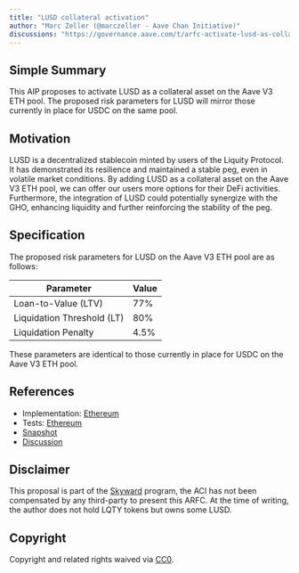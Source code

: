 ```yaml
---
title: "LUSD collateral activation"
author: "Marc Zeller (@marczeller - Aave Chan Initiative)"
discussions: "https://governance.aave.com/t/arfc-activate-lusd-as-collateral-on-aave-v3-eth-pool/14199"
---
```


## Simple Summary
This AIP proposes to activate LUSD as a collateral asset on the Aave V3 ETH pool. The proposed risk parameters for LUSD will mirror those currently in place for USDC on the same pool.

## Motivation

LUSD is a decentralized stablecoin minted by users of the Liquity Protocol. It has demonstrated its resilience and maintained a stable peg, even in volatile market conditions. By adding LUSD as a collateral asset on the Aave V3 ETH pool, we can offer our users more options for their DeFi activities. Furthermore, the integration of LUSD could potentially synergize with the GHO, enhancing liquidity and further reinforcing the stability of the peg.

## Specification

The proposed risk parameters for LUSD on the Aave V3 ETH pool are as follows:

| Parameter | Value |
| --- | --- |
| Loan-to-Value (LTV) | 77% |
| Liquidation Threshold (LT) | 80% |
| Liquidation Penalty | 4.5% |

These parameters are identical to those currently in place for USDC on the Aave V3 ETH pool.

## References

- Implementation: [Ethereum](https://github.com/bgd-labs/aave-proposals/blob/main/src/20230811_AaveV3_Eth_LUSDCollateralActivation/AaveV3_Ethereum_LUSDCollateralActivation_20230811.sol)
- Tests: [Ethereum](https://github.com/bgd-labs/aave-proposals/blob/main/src/20230811_AaveV3_Eth_LUSDCollateralActivation/AaveV3_Ethereum_LUSDCollateralActivation_20230811.t.sol)
- [Snapshot](https://snapshot.org/#/aave.eth/proposal/0x4e17faf4fdb1ea2c8974d19e710724daf98dde225cd2078a9af4fbb5f0895512)
- [Discussion](https://governance.aave.com/t/arfc-activate-lusd-as-collateral-on-aave-v3-eth-pool/14199)

## Disclaimer

This proposal is part of the [Skyward](https://governance.aave.com/t/introducing-skyward-a-free-service-for-aave-dao-by-aave-chan-initiative/13173/13) program, the ACI has not been compensated by any third-party to present this ARFC.
At the time of writing, the author does not hold LQTY tokens but owns some LUSD.

## Copyright

Copyright and related rights waived via [CC0](https://creativecommons.org/publicdomain/zero/1.0/).

